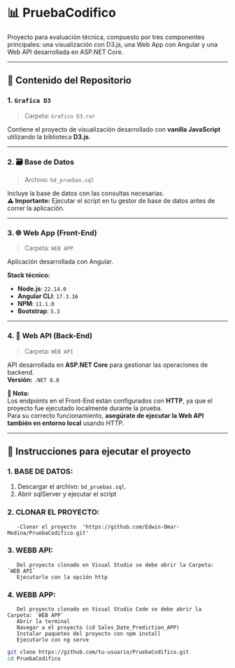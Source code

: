 # 📊 PruebaCodifico

Proyecto para evaluación técnica, compuesto por tres componentes principales: una visualización con D3.js, una Web App con Angular y una Web API desarrollada en ASP.NET Core.

---

## 📁 Contenido del Repositorio

### 1. `Grafica D3`
> Carpeta: `Grafica D3.rar`

Contiene el proyecto de visualización desarrollado con **vanilla JavaScript** utilizando la biblioteca **D3.js**.

---

### 2. 🗃️ Base de Datos
> Archivo: `bd_pruebas.sql`

Incluye la base de datos con las consultas necesarias.  
**⚠️ Importante:** Ejecutar el script en tu gestor de base de datos antes de correr la aplicación.

---

### 3. 🌐 Web App (Front-End)
> Carpeta: `WEB APP`

Aplicación desarrollada con Angular.

**Stack técnico:**
- **Node.js**: `22.14.0`
- **Angular CLI**: `17.3.16`
- **NPM**: `11.1.0`
- **Bootstrap**: `5.3`

---

### 4. 🔌 Web API (Back-End)
> Carpeta: `WEB API`

API desarrollada en **ASP.NET Core** para gestionar las operaciones de backend.  
**Versión:** `.NET 8.0`

**📌 Nota:**  
Los endpoints en el Front-End están configurados con **HTTP**, ya que el proyecto fue ejecutado localmente durante la prueba.  
Para su correcto funcionamiento, **asegúrate de ejecutar la Web API también en entorno local** usando HTTP.

---

## 🚀 Instrucciones para ejecutar el proyecto

### 1. BASE DE DATOS:
1. Descargar el archivo: `bd_pruebas.sql`.
2. Abrir sqlServer y ejecutar el script 
       
### 2. CLONAR EL PROYECTO:
       -Clonar el proyecto  'https://github.com/Edwin-Omar-Medina/PruebaCodifico.git'

### 3. WEBB API:
       Del proyecto clonado en Visual Studio se debe abrir la Carpeta: `WEB API`
       Ejecutarlo con la opción http

### 4. WEBB APP:
       Del proyecto clonado en Visual Studio Code se debe abrir la Carpeta: `WEB APP`
       Abrir la terminal
       Navegar a el proyecto (cd Sales_Date_Prediction_APP)
       Instalar paquetes del proyecto con npm install
       Ejecutarlo con ng serve
       
```bash
git clone https://github.com/tu-usuario/PruebaCodifico.git
cd PruebaCodifico
